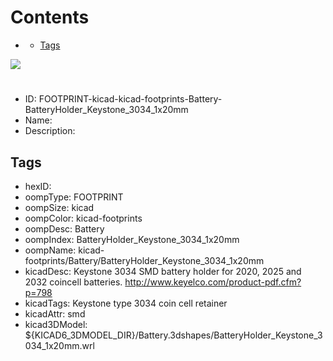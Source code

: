 



Contents
========

* [](#)
	* [Tags](#tags)
  
![][im]
# 

- ID: FOOTPRINT-kicad-kicad-footprints-Battery-BatteryHolder_Keystone_3034_1x20mm
- Name: 
- Description: 

## Tags

- hexID: 
- oompType: FOOTPRINT
- oompSize: kicad
- oompColor: kicad-footprints
- oompDesc: Battery
- oompIndex: BatteryHolder_Keystone_3034_1x20mm
- oompName: kicad-footprints/Battery/BatteryHolder_Keystone_3034_1x20mm
- kicadDesc: Keystone 3034 SMD battery holder for 2020, 2025 and 2032 coincell batteries. http://www.keyelco.com/product-pdf.cfm?p=798
- kicadTags: Keystone type 3034 coin cell retainer
- kicadAttr: smd
- kicad3DModel: ${KICAD6_3DMODEL_DIR}/Battery.3dshapes/BatteryHolder_Keystone_3034_1x20mm.wrl



[im]: image.png

